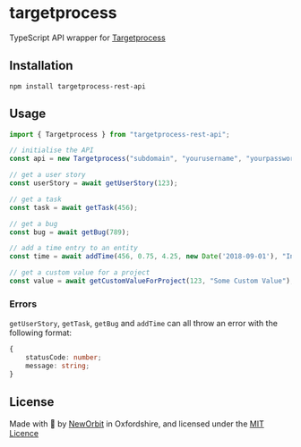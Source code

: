 # targetprocess

TypeScript API wrapper for [Targetprocess](https://www.targetprocess.com/)

## Installation

```
npm install targetprocess-rest-api
```

## Usage

```typescript
import { Targetprocess } from "targetprocess-rest-api";

// initialise the API
const api = new Targetprocess("subdomain", "yourusername", "yourpassword");

// get a user story
const userStory = await getUserStory(123);

// get a task
const task = await getTask(456);

// get a bug
const bug = await getBug(789);

// add a time entry to an entity
const time = await addTime(456, 0.75, 4.25, new Date('2018-09-01'), "Integration testing");

// get a custom value for a project
const value = await getCustomValueForProject(123, "Some Custom Value");
```

### Errors

`getUserStory`, `getTask`, `getBug` and `addTime` can all throw an error with the following format:

```typescript
{
    statusCode: number;
    message: string;
}
```

## License

Made with :sparkling_heart: by [NewOrbit](https://www.neworbit.co.uk/) in Oxfordshire, and licensed under the [MIT Licence](LICENCE)
